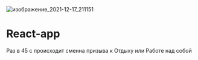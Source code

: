 ![изображение_2021-12-17_211151](https://user-images.githubusercontent.com/89924811/146596001-d90a9c6e-ae52-47cc-adf0-e2ce5e9600a3.png)
# React-app
Раз в 45 с происходит сменна призыва к Отдыху или Работе над собой
